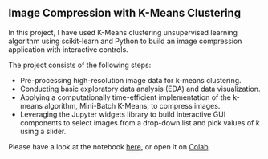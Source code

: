 ## Image Compression with K-Means Clustering

In this project, I have used K-Means clustering unsupervised learning algorithm using scikit-learn and Python to build an image compression application with interactive controls.

The project consists of the following steps:

- Pre-processing high-resolution image data for k-means clustering.
- Conducting basic exploratory data analysis (EDA) and data visualization.
- Applying a computationally time-efficient implementation of the k-means algorithm, Mini-Batch K-Means, to compress images.
- Leveraging the Jupyter widgets library to build interactive GUI components to select images from a drop-down list and pick values of k using a slider.

Please have a look at the notebook [here](image-compression-KMeans-clustering.ipynb), or open it on [Colab](https://drive.google.com/file/d/1YFd8tuF44rapnn7lsCWgoZwDOZm7GxS2/view?usp=sharing).
